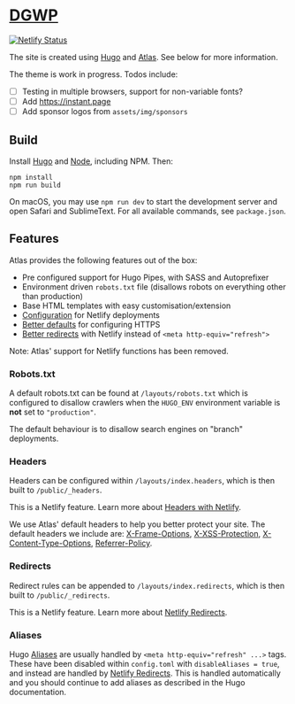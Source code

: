 # [DGWP](dgwp.org)
[![Netlify Status](https://api.netlify.com/api/v1/badges/4d033c2d-096f-4121-b6ec-3f5368aae8fd/deploy-status)](https://app.netlify.com/sites/boring-brattain-3ff500/deploys)

The site is created using [Hugo](http://gohugo.io) and [Atlas](https://github.com/indigotree/atlas). See below for more information.

The theme is work in progress. Todos include:
- [ ] Testing in multiple browsers, support for non-variable fonts?
- [ ] Add https://instant.page
- [ ] Add sponsor logos from `assets/img/sponsors`

## Build

Install [Hugo](https://gohugo.io/getting-started/installing/) and [Node](https://nodejs.dev), including NPM. Then:

```
npm install
npm run build
```

On macOS, you may use `npm run dev` to start the development server and open Safari and SublimeText. For all available commands, see `package.json`. 

## Features

Atlas provides the following features out of the box:

* Pre configured support for Hugo Pipes, with SASS and Autoprefixer
* Environment driven `robots.txt` file (disallows robots on everything other than production)
* Base HTML templates with easy customisation/extension
* [Configuration](/netlify.toml) for Netlify deployments
* [Better defaults](#security-headers) for configuring HTTPS
* [Better redirects](#redirects) with Netlify instead of `<meta http-equiv="refresh">`

Note: Atlas' support for Netlify functions has been removed.

### Robots.txt

A default robots.txt can be found at `/layouts/robots.txt` which is configured to disallow crawlers when the `HUGO_ENV` environment variable is **not** set to `"production"`.

The default behaviour is to disallow search engines on "branch" deployments.

### Headers

Headers can be configured within `/layouts/index.headers`, which is then built to `/public/_headers`.

This is a Netlify feature. Learn more about [Headers with Netlify](https://www.netlify.com/docs/headers-and-basic-auth/).

We use Atlas' default headers to help you better protect your site. The default headers we include are: [X-Frame-Options](https://scotthelme.co.uk/hardening-your-http-response-headers/#x-frame-options), [X-XSS-Protection](https://scotthelme.co.uk/hardening-your-http-response-headers/#x-xss-protection), [X-Content-Type-Options](https://scotthelme.co.uk/hardening-your-http-response-headers/#x-content-type-options), [Referrer-Policy](https://scotthelme.co.uk/a-new-security-header-referrer-policy/).

### Redirects

Redirect rules can be appended to `/layouts/index.redirects`, which is then built to `/public/_redirects`.

This is a Netlify feature. Learn more about [Netlify Redirects](https://www.netlify.com/docs/redirects/).

### Aliases

Hugo [Aliases](https://gohugo.io/content-management/urls/#aliases) are usually handled by `<meta http-equiv="refresh" ...>` tags. These have been disabled within `config.toml` with `disableAliases = true`, and instead are handled by [Netlify Redirects](https://www.netlify.com/docs/redirects/). This is handled automatically and you should continue to add aliases as described in the Hugo documentation.